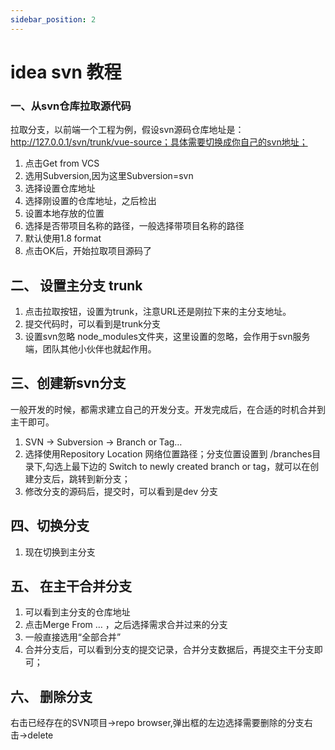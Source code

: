 ```yaml
---
sidebar_position: 2
--- 
```


# idea svn 教程

### 一、从svn仓库拉取源代码

拉取分支，以前端一个工程为例，假设svn源码仓库地址是：http://127.0.0.1/svn/trunk/vue-source；具体需要切换成你自己的svn地址；

1.  点击Get from VCS
2.  选用Subversion,因为这里Subversion=svn
3.  选择设置仓库地址
4.  选择刚设置的仓库地址，之后检出
5.  设置本地存放的位置
6.  选择是否带项目名称的路径，一般选择带项目名称的路径
7.  默认使用1.8 format
8.  点击OK后，开始拉取项目源码了

## 二、 设置主分支 trunk

1.  点击拉取按钮，设置为trunk，注意URL还是刚拉下来的主分支地址。
2.  提交代码时，可以看到是trunk分支
3.  设置svn忽略 node\_modules文件夹，这里设置的忽略，会作用于svn服务端，团队其他小伙伴也就起作用。

## 三、创建新svn分支

​ 一般开发的时候，都需求建立自己的开发分支。开发完成后，在合适的时机合并到主干即可。

1.  SVN -> Subversion -> Branch or Tag…
2.  选择使用Repository Location 网络位置路径；分支位置设置到 /branches目录下,勾选上最下边的 Switch to newly created branch or tag，就可以在创建分支后，跳转到新分支；
3.  修改分支的源码后，提交时，可以看到是dev 分支

## 四、切换分支

1.  现在切换到主分支

## 五、 在主干合并分支

1.  可以看到主分支的仓库地址
2.  点击Merge From … ，之后选择需求合并过来的分支
3.  一般直接选用“全部合并”
4.  合并分支后，可以看到分支的提交记录，合并分支数据后，再提交主干分支即可；

## 六、 删除分支

右击已经存在的SVN项目->repo browser,弹出框的左边选择需要删除的分支右击->delete
